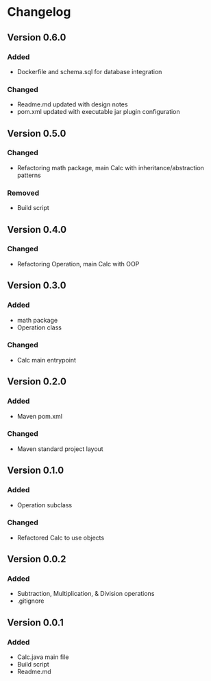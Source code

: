 # Changelog

## Version 0.6.0
### Added
- Dockerfile and schema.sql for database integration

### Changed
- Readme.md updated with design notes
- pom.xml updated with executable jar plugin configuration

## Version 0.5.0
### Changed
- Refactoring math package, main Calc with inheritance/abstraction patterns

### Removed
- Build script

## Version 0.4.0
### Changed
- Refactoring Operation, main Calc with OOP

## Version 0.3.0
### Added
- math package
- Operation class

### Changed
- Calc main entrypoint

## Version 0.2.0
### Added
- Maven pom.xml

### Changed
- Maven standard project layout

## Version 0.1.0
### Added
- Operation subclass

### Changed
- Refactored Calc to use objects

## Version 0.0.2
### Added
- Subtraction, Multiplication, & Division operations
- .gitignore

## Version 0.0.1
### Added
- Calc.java main file
- Build script
- Readme.md